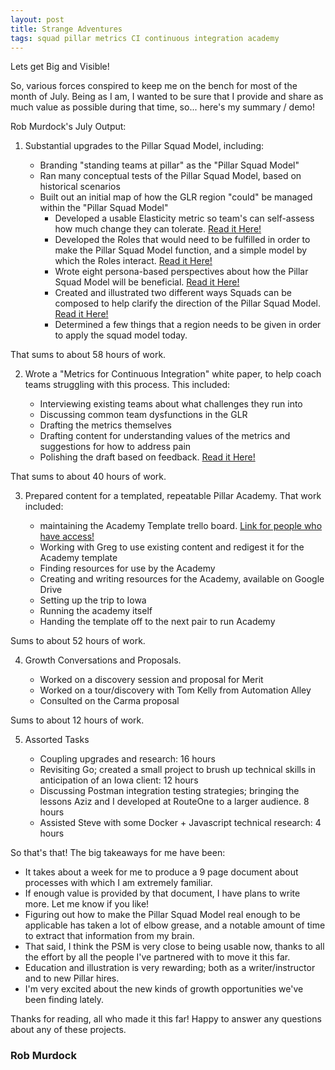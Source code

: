 ```yaml
---
layout: post
title: Strange Adventures
tags: squad pillar metrics CI continuous integration academy
---
```


Lets get Big and Visible!

So, various forces conspired to keep me on the bench for most of the month of July. Being as I am, I wanted to be sure that I provide and share as much value as possible during that time, so... here's my summary / demo!


Rob Murdock's July Output:

1. Substantial upgrades to the Pillar Squad Model, including:

    - Branding "standing teams at pillar" as the "Pillar Squad Model"
    - Ran many conceptual tests of the Pillar Squad Model, based on historical scenarios
    - Built out an initial map of how the GLR region "could" be managed within the "Pillar Squad Model"
		- Developed a usable Elasticity metric so team's can self-assess how much change they can tolerate. [Read it Here!](https://github.com/robertfmurdock/team-solar-system/blob/master/ElasticityScale.md)
		- Developed the Roles that would need to be fulfilled in order to make the Pillar Squad Model function, and a simple model by which the Roles interact. [Read it Here!](https://github.com/robertfmurdock/team-solar-system/blob/master/RoleContracts.md)
		- Wrote eight persona-based perspectives about how the Pillar Squad Model will be beneficial. [Read it Here!](https://github.com/robertfmurdock/team-solar-system/blob/master/Propaganda.md)
		- Created and illustrated two different ways Squads can be composed to help clarify the direction of the Pillar Squad Model. [Read it Here!](https://github.com/robertfmurdock/team-solar-system/blob/master/SquadComposition.md)
		- Determined a few things that a region needs to be given in order to apply the squad model today.

That sums to about 58 hours of work.

2. Wrote a "Metrics for Continuous Integration" white paper, to help coach teams struggling with this process. This included:

    - Interviewing existing teams about what challenges they run into
    - Discussing common team dysfunctions in the GLR
    - Drafting the metrics themselves
    - Drafting content for understanding values of the metrics and suggestions for how to address pain
    - Polishing the draft based on feedback. [Read it Here!](https://github.com/robertfmurdock/TeamCoaching/blob/master/ContinousIntegrationMetrics.md)

That sums to about 40 hours of work.

3. Prepared content for a templated, repeatable Pillar Academy. That work included:

	- maintaining the Academy Template trello board. [Link for people who have access!](https://trello.com/b/tILqrSuY/academy-syllabus-template-copy-this-for-each-academy)
    - Working with Greg to use existing content and redigest it for the Academy template
    - Finding resources for use by the Academy
    - Creating and writing resources for the Academy, available on Google Drive
    - Setting up the trip to Iowa
    - Running the academy itself
    - Handing the template off to the next pair to run Academy

Sums to about 52 hours of work.

4. Growth Conversations and Proposals.

    - Worked on a discovery session and proposal for Merit
    - Worked on a tour/discovery with Tom Kelly from Automation Alley
    - Consulted on the Carma proposal

Sums to about 12 hours of work.

5. Assorted Tasks

    - Coupling upgrades and research: 16 hours
    - Revisiting Go; created a small project to brush up technical skills in anticipation of an Iowa client: 12 hours
    - Discussing Postman integration testing strategies; bringing the lessons Aziz and I developed at RouteOne to a larger audience. 8 hours
    - Assisted Steve with some Docker + Javascript technical research: 4 hours

So that's that! The big takeaways for me have been:

- It takes about a week for me to produce a 9 page document about processes with which I am extremely familiar.
- If enough value is provided by that document, I have plans to write more. Let me know if you like!
- Figuring out how to make the Pillar Squad Model real enough to be applicable has taken a lot of elbow grease, and a notable amount of time to extract that information from my brain.
- That said, I think the PSM is very close to being usable now, thanks to all the effort by all the people I've partnered with to move it this far.
- Education and illustration is very rewarding; both as a writer/instructor and to new Pillar hires.
- I'm very excited about the new kinds of growth opportunities we've been finding lately.

Thanks for reading, all who made it this far! Happy to answer any questions about any of these projects.

### Rob Murdock
